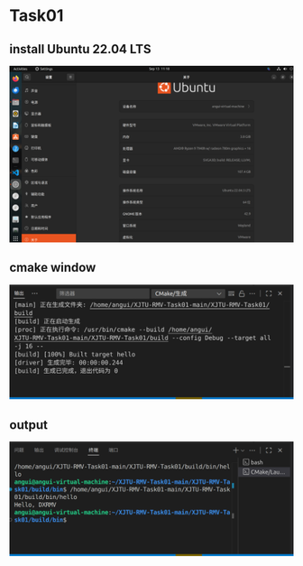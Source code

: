 # Task01

## install Ubuntu 22.04 LTS

<img src = "Ubuntu Installed in VM.png">

## cmake window

<img src = "CMAKE Generate.png">

## output

<img src = "Output Hello.png">
